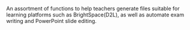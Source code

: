 An assortment of functions to help teachers generate files suitable for 
learning platforms such as BrightSpace(D2L), 
as well as automate exam writing and PowerPoint slide editing.
